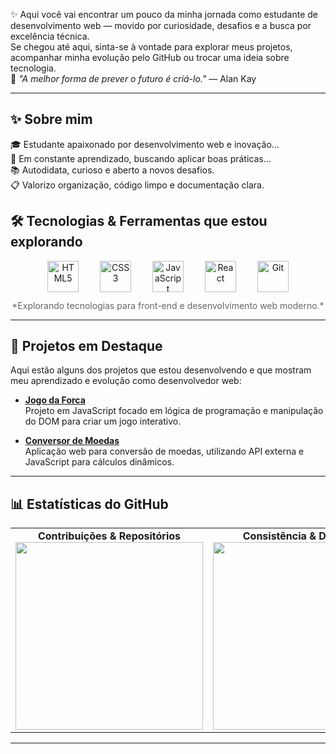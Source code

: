 ✨ Aqui você vai encontrar um pouco da minha jornada como estudante de desenvolvimento web — movido por curiosidade, desafios e a busca por excelência técnica.  
Se chegou até aqui, sinta-se à vontade para explorar meus projetos, acompanhar minha evolução pelo GitHub ou trocar uma ideia sobre tecnologia.  
📌 _"A melhor forma de prever o futuro é criá-lo."_ — Alan Kay

---

## ✨ Sobre mim  
🎓 Estudante apaixonado por desenvolvimento web e inovação...  
🔧 Em constante aprendizado, buscando aplicar boas práticas...  
📚 Autodidata, curioso e aberto a novos desafios.  
📋 Valorizo organização, código limpo e documentação clara.

<!-- 🛠️ Conteúdo em atualização... -->

## 🛠️ Tecnologias & Ferramentas que estou explorando  

<div align="center" style="margin-top: 10px;">

  <img alt="HTML5" src="https://cdn.jsdelivr.net/gh/devicons/devicon/icons/html5/html5-original.svg" width="50" height="50" style="margin: 0 15px;" />
  <img alt="CSS3" src="https://cdn.jsdelivr.net/gh/devicons/devicon/icons/css3/css3-original.svg" width="50" height="50" style="margin: 0 15px;" />
  <img alt="JavaScript" src="https://cdn.jsdelivr.net/gh/devicons/devicon/icons/javascript/javascript-original.svg" width="50" height="50" style="margin: 0 15px;" />
  <img alt="React" src="https://cdn.jsdelivr.net/gh/devicons/devicon/icons/react/react-original.svg" width="50" height="50" style="margin: 0 15px;" />
  <img alt="Git" src="https://cdn.jsdelivr.net/gh/devicons/devicon/icons/git/git-original.svg" width="50" height="50" style="margin: 0 15px;" />

  <p style="font-size: 14px; color: #666; margin-top: 10px;">
    *Explorando tecnologias para front-end e desenvolvimento web moderno.*
  </p>

</div>

---

## 🚀 Projetos em Destaque

Aqui estão alguns dos projetos que estou desenvolvendo e que mostram meu aprendizado e evolução como desenvolvedor web:

- [**Jogo da Forca**](https://joaowgm.github.io/jogo-da-forca-/)  
  Projeto em JavaScript focado em lógica de programação e manipulação do DOM para criar um jogo interativo.


- [**Conversor de Moedas**](https://seu-projeto-conversor.com)  
  Aplicação web para conversão de moedas, utilizando API externa e JavaScript para cálculos dinâmicos.

---

## 📊 Estatísticas do GitHub  

<table align="center">  
  <tr>  
    <td align="center">  
      <strong>Contribuições & Repositórios</strong><br>  
      <img width="300px" src="https://github-readme-stats.vercel.app/api?username=joaowgm&show_icons=true&theme=tokyonight" />  
    </td>  
    <td align="center">  
      <strong>Consistência & Dedicação</strong><br>  
      <img width="300px" src="https://github-readme-streak-stats.herokuapp.com/?user=joaowgm&theme=tokyonight" />  
    </td>  
  </tr>  
</table>

---

<!-- 👀 Mais novidades em breve... -->
